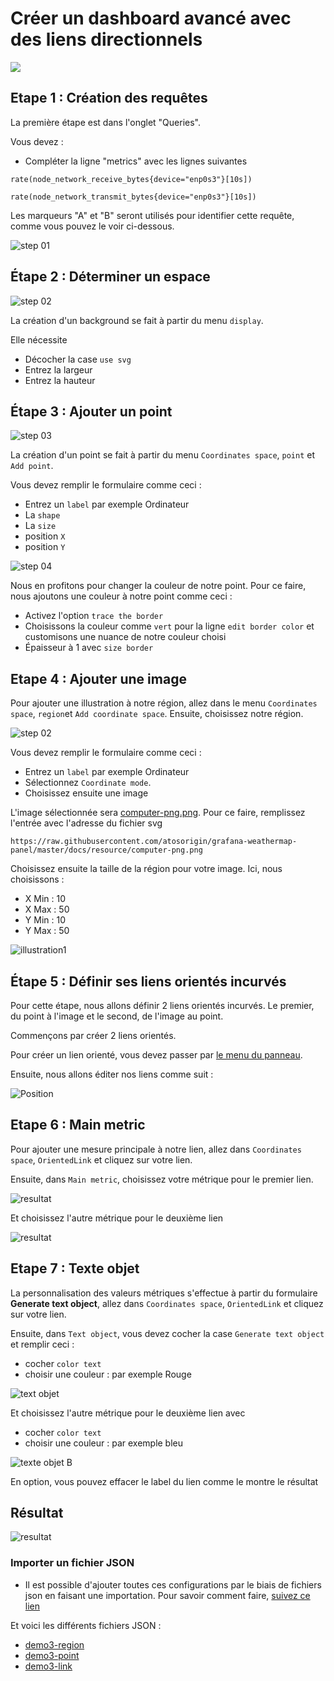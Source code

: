 # Créer un dashboard avancé avec des liens directionnels

[![](../../screenshots/other/Go-back.png)](README.md)

## Etape 1 : Création des requêtes

La première étape est dans l'onglet "Queries".

Vous devez :

- Compléter la ligne "metrics" avec les lignes suivantes

```
rate(node_network_receive_bytes{device="enp0s3"}[10s])

rate(node_network_transmit_bytes{device="enp0s3"}[10s])
```

Les marqueurs "A" et "B" seront utilisés pour identifier cette requête, comme vous pouvez le voir ci-dessous.

![step 01](../../screenshots/demo/tutorial03/query.jpg)

## Étape 2 : Déterminer un espace

![step 02](../../screenshots/demo/tutorial03/display.jpg)

La création d'un background se fait à partir du menu `display`.

Elle nécessite

- Décocher la case `use svg`
- Entrez la largeur
- Entrez la hauteur

## Étape 3 : Ajouter un point

![step 03](../../screenshots/demo/tutorial03/point1.png)

La création d'un point se fait à partir du menu `Coordinates space`, `point` et `Add point`.

Vous devez remplir le formulaire comme ceci :

- Entrez un `label` par exemple Ordinateur
- La `shape`
- La `size`
- position `X`
- position `Y`

![step 04](../../screenshots/demo/tutorial03/point1-color.jpg)

Nous en profitons pour changer la couleur de notre point. Pour ce faire, nous ajoutons une couleur à notre point comme ceci :

- Activez l'option `trace the border`
- Choisissons la couleur comme `vert` pour la ligne `edit border color` et customisons une nuance de notre couleur choisi
- Épaisseur à 1 avec `size border`

## Etape 4 : Ajouter une image

Pour ajouter une illustration à notre région, allez dans le menu `Coordinates space`, `region`et `Add coordinate space`.
Ensuite, choisissez notre région.

![step 02](../../screenshots/demo/tutorial03/CoordinateMode.png)

Vous devez remplir le formulaire comme ceci :

- Entrez un `label` par exemple Ordinateur
- Sélectionnez `Coordinate mode`.
- Choisissez ensuite une image

L'image sélectionnée sera [computer-png.png](../../resource/computer-png.png). Pour ce faire, remplissez l'entrée avec l'adresse du fichier svg

```
https://raw.githubusercontent.com/atosorigin/grafana-weathermap-panel/master/docs/resource/computer-png.png
```

Choisissez ensuite la taille de la région pour votre image. Ici, nous choisissons :

- X Min : 10
- X Max : 50
- Y Min : 10
- Y Max : 50

![illustration1](../../screenshots/demo/tutorial03/illustration1.jpg)

## Étape 5 : Définir ses liens orientés incurvés

Pour cette étape, nous allons définir 2 liens orientés incurvés. Le premier, du point à l'image et le second, de l'image au point.

Commençons par créer 2 liens orientés.

Pour créer un lien orienté, vous devez passer par [le menu du panneau](../panel/panel-incurved-link.md).

Ensuite, nous allons éditer nos liens comme suit :

![Position](../../screenshots/demo/tutorial03/PositionParameter.png)

## Etape 6 : Main metric

Pour ajouter une mesure principale à notre lien, allez dans `Coordinates space`, `OrientedLink` et cliquez sur votre lien.

Ensuite, dans `Main metric`, choisissez votre métrique pour le premier lien.

![resultat](../../screenshots/demo/tutorial03/MainMetricLink.png)

Et choisissez l'autre métrique pour le deuxième lien

![resultat](../../screenshots/demo/tutorial03/MainMetricLinkB.png)

## Etape 7 : Texte objet

La personnalisation des valeurs métriques s'effectue à partir du formulaire **Generate text object**, allez dans `Coordinates space`, `OrientedLink` et cliquez sur votre lien.

Ensuite, dans `Text object`, vous devez cocher la case `Generate text object` et remplir ceci :

- cocher `color text`
- choisir une couleur : par exemple Rouge

![text objet](../../screenshots/demo/tutorial03/text.png)

Et choisissez l'autre métrique pour le deuxième lien avec

- cocher `color text`
- choisir une couleur : par exemple bleu

![texte objet B](../../screenshots/demo/tutorial03/textB.png)

En option, vous pouvez effacer le label du lien comme le montre le résultat

## Résultat

![resultat](../../screenshots/demo/tutorial03/resultat.png)

### Importer un fichier JSON

- Il est possible d'ajouter toutes ces configurations par le biais de fichiers json en faisant une importation. Pour savoir comment faire, [suivez ce lien](../editor/import.md)

Et voici les différents fichiers JSON :

- [demo3-region](../../resource/demo03-region.json)
- [demo3-point](../../resource/demo03-point.json)
- [demo3-link](../../resource/demo03-link.json)
